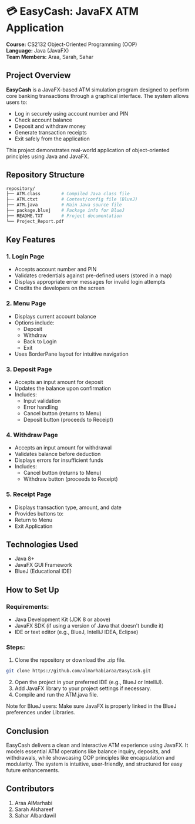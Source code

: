 # 💳 EasyCash: JavaFX ATM Application

**Course:** CS2132 Object-Oriented Programming (OOP)  
**Language:** Java (JavaFX)  
**Team Members:** Araa, Sarah, Sahar   

## Project Overview

**EasyCash** is a JavaFX-based ATM simulation program designed to perform core banking transactions through a graphical interface. The system allows users to:

- Log in securely using account number and PIN
- Check account balance
- Deposit and withdraw money
- Generate transaction receipts
- Exit safely from the application

This project demonstrates real-world application of object-oriented principles using Java and JavaFX.

## Repository Structure

```bash
repository/
├── ATM.class        # Compiled Java class file
├── ATM.ctxt         # Context/config file (BlueJ)
├── ATM.java         # Main Java source file
├── package.bluej    # Package info for BlueJ
├── README.TXT       # Project documentation
└── Project_Report.pdf       

```

## Key Features
### 1. Login Page
- Accepts account number and PIN
- Validates credentials against pre-defined users (stored in a map)
- Displays appropriate error messages for invalid login attempts
- Credits the developers on the screen

### 2. Menu Page
- Displays current account balance
- Options include:
  - Deposit
  - Withdraw
  - Back to Login
  - Exit
- Uses BorderPane layout for intuitive navigation

### 3. Deposit Page
- Accepts an input amount for deposit
- Updates the balance upon confirmation
- Includes:
  - Input validation
  - Error handling
  - Cancel button (returns to Menu)
  - Deposit button (proceeds to Receipt)

### 4. Withdraw Page
- Accepts an input amount for withdrawal
- Validates balance before deduction
- Displays errors for insufficient funds
- Includes:
  - Cancel button (returns to Menu)
  - Withdraw button (proceeds to Receipt)

### 5. Receipt Page
- Displays transaction type, amount, and date
- Provides buttons to:
- Return to Menu
- Exit Application

## Technologies Used
- Java 8+
- JavaFX GUI Framework
- BlueJ (Educational IDE)

## How to Set Up
### Requirements:
- Java Development Kit (JDK 8 or above)
- JavaFX SDK (if using a version of Java that doesn't bundle it)
- IDE or text editor (e.g., BlueJ, IntelliJ IDEA, Eclipse)

### Steps:
1. Clone the repository or download the .zip file.
```bash
git clone https://github.com/almarhabiaraa/EasyCash.git
```
2. Open the project in your preferred IDE (e.g., BlueJ or IntelliJ).
3. Add JavaFX library to your project settings if necessary.
4. Compile and run the ATM.java file.

Note for BlueJ users: Make sure JavaFX is properly linked in the BlueJ preferences under Libraries.

## Conclusion
EasyCash delivers a clean and interactive ATM experience using JavaFX. It models essential ATM operations like balance inquiry, deposits, and withdrawals, while showcasing OOP principles like encapsulation and modularity. The system is intuitive, user-friendly, and structured for easy future enhancements.

## Contributors
1. Araa AlMarhabi
2. Sarah Alshareef
3. Sahar Albardawil


